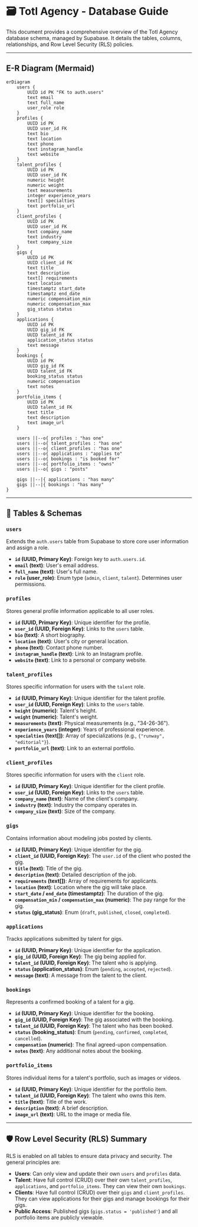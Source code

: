 # 🗃️ Totl Agency - Database Guide

This document provides a comprehensive overview of the Totl Agency database schema, managed by Supabase. It details the tables, columns, relationships, and Row Level Security (RLS) policies.

---

## E-R Diagram (Mermaid)

```mermaid
erDiagram
    users {
        UUID id PK "FK to auth.users"
        text email
        text full_name
        user_role role
    }
    profiles {
        UUID id PK
        UUID user_id FK
        text bio
        text location
        text phone
        text instagram_handle
        text website
    }
    talent_profiles {
        UUID id PK
        UUID user_id FK
        numeric height
        numeric weight
        text measurements
        integer experience_years
        text[] specialties
        text portfolio_url
    }
    client_profiles {
        UUID id PK
        UUID user_id FK
        text company_name
        text industry
        text company_size
    }
    gigs {
        UUID id PK
        UUID client_id FK
        text title
        text description
        text[] requirements
        text location
        timestamptz start_date
        timestamptz end_date
        numeric compensation_min
        numeric compensation_max
        gig_status status
    }
    applications {
        UUID id PK
        UUID gig_id FK
        UUID talent_id FK
        application_status status
        text message
    }
    bookings {
        UUID id PK
        UUID gig_id FK
        UUID talent_id FK
        booking_status status
        numeric compensation
        text notes
    }
    portfolio_items {
        UUID id PK
        UUID talent_id FK
        text title
        text description
        text image_url
    }

    users ||--o{ profiles : "has one"
    users ||--o{ talent_profiles : "has one"
    users ||--o{ client_profiles : "has one"
    users ||--o{ applications : "applies to"
    users ||--o{ bookings : "is booked for"
    users ||--o{ portfolio_items : "owns"
    users ||--o{ gigs : "posts"

    gigs ||--|{ applications : "has many"
    gigs ||--|{ bookings : "has many"
}
```

---

## 📜 Tables & Schemas

### `users`
Extends the `auth.users` table from Supabase to store core user information and assign a role.

- **`id` (UUID, Primary Key)**: Foreign key to `auth.users.id`.
- **`email` (text)**: User's email address.
- **`full_name` (text)**: User's full name.
- **`role` (user_role)**: Enum type (`admin`, `client`, `talent`). Determines user permissions.

### `profiles`
Stores general profile information applicable to all user roles.

- **`id` (UUID, Primary Key)**: Unique identifier for the profile.
- **`user_id` (UUID, Foreign Key)**: Links to the `users` table.
- **`bio` (text)**: A short biography.
- **`location` (text)**: User's city or general location.
- **`phone` (text)**: Contact phone number.
- **`instagram_handle` (text)**: Link to an Instagram profile.
- **`website` (text)**: Link to a personal or company website.

### `talent_profiles`
Stores specific information for users with the `talent` role.

- **`id` (UUID, Primary Key)**: Unique identifier for the talent profile.
- **`user_id` (UUID, Foreign Key)**: Links to the `users` table.
- **`height` (numeric)**: Talent's height.
- **`weight` (numeric)**: Talent's weight.
- **`measurements` (text)**: Physical measurements (e.g., "34-26-36").
- **`experience_years` (integer)**: Years of professional experience.
- **`specialties` (text[])**: Array of specializations (e.g., `{"runway", "editorial"}`).
- **`portfolio_url` (text)**: Link to an external portfolio.

### `client_profiles`
Stores specific information for users with the `client` role.

- **`id` (UUID, Primary Key)**: Unique identifier for the client profile.
- **`user_id` (UUID, Foreign Key)**: Links to the `users` table.
- **`company_name` (text)**: Name of the client's company.
- **`industry` (text)**: Industry the company operates in.
- **`company_size` (text)**: Size of the company.

### `gigs`
Contains information about modeling jobs posted by clients.

- **`id` (UUID, Primary Key)**: Unique identifier for the gig.
- **`client_id` (UUID, Foreign Key)**: The `user.id` of the client who posted the gig.
- **`title` (text)**: Title of the gig.
- **`description` (text)**: Detailed description of the job.
- **`requirements` (text[])**: Array of requirements for applicants.
- **`location` (text)**: Location where the gig will take place.
- **`start_date` / `end_date` (timestamptz)**: The duration of the gig.
- **`compensation_min` / `compensation_max` (numeric)**: The pay range for the gig.
- **`status` (gig_status)**: Enum (`draft`, `published`, `closed`, `completed`).

### `applications`
Tracks applications submitted by talent for gigs.

- **`id` (UUID, Primary Key)**: Unique identifier for the application.
- **`gig_id` (UUID, Foreign Key)**: The gig being applied for.
- **`talent_id` (UUID, Foreign Key)**: The talent who is applying.
- **`status` (application_status)**: Enum (`pending`, `accepted`, `rejected`).
- **`message` (text)**: A message from the talent to the client.

### `bookings`
Represents a confirmed booking of a talent for a gig.

- **`id` (UUID, Primary Key)**: Unique identifier for the booking.
- **`gig_id` (UUID, Foreign Key)**: The gig associated with the booking.
- **`talent_id` (UUID, Foreign Key)**: The talent who has been booked.
- **`status` (booking_status)**: Enum (`pending`, `confirmed`, `completed`, `cancelled`).
- **`compensation` (numeric)**: The final agreed-upon compensation.
- **`notes` (text)**: Any additional notes about the booking.

### `portfolio_items`
Stores individual items for a talent's portfolio, such as images or videos.

- **`id` (UUID, Primary Key)**: Unique identifier for the portfolio item.
- **`talent_id` (UUID, Foreign Key)**: The talent who owns this item.
- **`title` (text)**: Title of the work.
- **`description` (text)**: A brief description.
- **`image_url` (text)**: URL to the image or media file.

---

## 🛡️ Row Level Security (RLS) Summary

RLS is enabled on all tables to ensure data privacy and security. The general principles are:

- **Users**: Can only view and update their own `users` and `profiles` data.
- **Talent**: Have full control (CRUD) over their own `talent_profiles`, `applications`, and `portfolio_items`. They can view their own `bookings`.
- **Clients**: Have full control (CRUD) over their `gigs` and `client_profiles`. They can view applications for their gigs and manage bookings for their gigs.
- **Public Access**: Published gigs (`gigs.status = 'published'`) and all portfolio items are publicly viewable.
